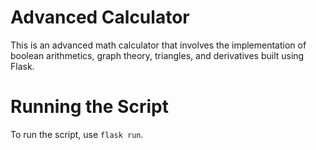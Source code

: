 # Advanced Calculator
This is an advanced math calculator that involves the implementation of boolean arithmetics, graph theory, triangles, and derivatives built using Flask.

# Running the Script
To run the script, use ```flask run```.
